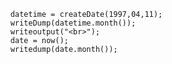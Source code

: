 
```luceescript+trycf
	datetime = createDate(1997,04,11);
	writeDump(datetime.month());
	writeoutput("<br>");
	date = now();
	writedump(date.month());
```
